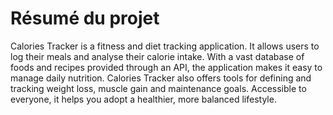 # Résumé du projet

Calories Tracker is a fitness and diet tracking application. It allows users to log their meals and analyse their calorie intake. With a vast database of foods and recipes provided through an API, the application makes it easy to manage daily nutrition. Calories Tracker also offers tools for defining and tracking weight loss, muscle gain and maintenance goals. Accessible to everyone, it helps you adopt a healthier, more balanced lifestyle.
